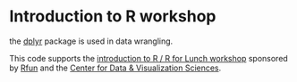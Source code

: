 # Introduction to R workshop

<!-- badges: start -->

<!-- badges: end -->

the [dplyr](https://dplyr.tidyverse.org) package is used in data wrangling.

This code supports the [introduction to R / R for Lunch workshop](https://intro2r.library.duke.edu) sponsored by [Rfun](https://rfun.library.duke.edu) and the [Center for Data & Visualization Sciences](https://library.duke.edu/data).
